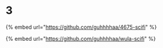 # 3

{% embed url="https://github.com/guhhhhaa/4675-scifi" %}

{% embed url="https://github.com/guhhhhaa/wula-scifi" %}
